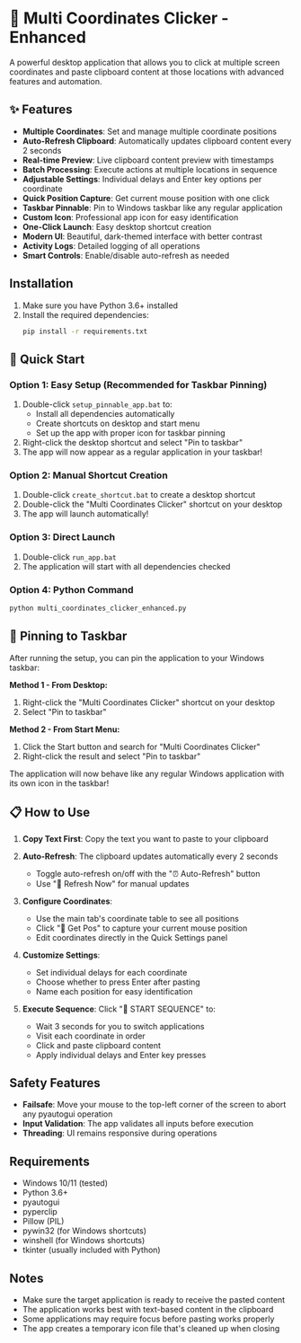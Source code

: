 # 🚀 Multi Coordinates Clicker - Enhanced

A powerful desktop application that allows you to click at multiple screen coordinates and paste clipboard content at those locations with advanced features and automation.

## ✨ Features

- **Multiple Coordinates**: Set and manage multiple coordinate positions
- **Auto-Refresh Clipboard**: Automatically updates clipboard content every 2 seconds
- **Real-time Preview**: Live clipboard content preview with timestamps
- **Batch Processing**: Execute actions at multiple locations in sequence
- **Adjustable Settings**: Individual delays and Enter key options per coordinate
- **Quick Position Capture**: Get current mouse position with one click
- **Taskbar Pinnable**: Pin to Windows taskbar like any regular application
- **Custom Icon**: Professional app icon for easy identification
- **One-Click Launch**: Easy desktop shortcut creation
- **Modern UI**: Beautiful, dark-themed interface with better contrast
- **Activity Logs**: Detailed logging of all operations
- **Smart Controls**: Enable/disable auto-refresh as needed

## Installation

1. Make sure you have Python 3.6+ installed
2. Install the required dependencies:
   ```bash
   pip install -r requirements.txt
   ```

## 🚀 Quick Start

### Option 1: Easy Setup (Recommended for Taskbar Pinning)
1. Double-click `setup_pinnable_app.bat` to:
   - Install all dependencies automatically
   - Create shortcuts on desktop and start menu
   - Set up the app with proper icon for taskbar pinning
2. Right-click the desktop shortcut and select "Pin to taskbar"
3. The app will now appear as a regular application in your taskbar!

### Option 2: Manual Shortcut Creation
1. Double-click `create_shortcut.bat` to create a desktop shortcut
2. Double-click the "Multi Coordinates Clicker" shortcut on your desktop
3. The app will launch automatically!

### Option 3: Direct Launch
1. Double-click `run_app.bat` 
2. The application will start with all dependencies checked

### Option 4: Python Command
```bash
python multi_coordinates_clicker_enhanced.py
```

## 📌 Pinning to Taskbar

After running the setup, you can pin the application to your Windows taskbar:

**Method 1 - From Desktop:**
1. Right-click the "Multi Coordinates Clicker" shortcut on your desktop
2. Select "Pin to taskbar"

**Method 2 - From Start Menu:**
1. Click the Start button and search for "Multi Coordinates Clicker"
2. Right-click the result and select "Pin to taskbar"

The application will now behave like any regular Windows application with its own icon in the taskbar!

## 📋 How to Use

1. **Copy Text First**: Copy the text you want to paste to your clipboard

2. **Auto-Refresh**: The clipboard updates automatically every 2 seconds
   - Toggle auto-refresh on/off with the "⏰ Auto-Refresh" button
   - Use "🔄 Refresh Now" for manual updates

3. **Configure Coordinates**: 
   - Use the main tab's coordinate table to see all positions
   - Click "🎯 Get Pos" to capture your current mouse position
   - Edit coordinates directly in the Quick Settings panel

4. **Customize Settings**:
   - Set individual delays for each coordinate
   - Choose whether to press Enter after pasting
   - Name each position for easy identification

5. **Execute Sequence**: Click "🚀 START SEQUENCE" to:
   - Wait 3 seconds for you to switch applications
   - Visit each coordinate in order
   - Click and paste clipboard content
   - Apply individual delays and Enter key presses

## Safety Features

- **Failsafe**: Move your mouse to the top-left corner of the screen to abort any pyautogui operation
- **Input Validation**: The app validates all inputs before execution
- **Threading**: UI remains responsive during operations

## Requirements

- Windows 10/11 (tested)
- Python 3.6+
- pyautogui
- pyperclip
- Pillow (PIL)
- pywin32 (for Windows shortcuts)
- winshell (for Windows shortcuts)
- tkinter (usually included with Python)

## Notes

- Make sure the target application is ready to receive the pasted content
- The application works best with text-based content in the clipboard
- Some applications may require focus before pasting works properly
- The app creates a temporary icon file that's cleaned up when closing 